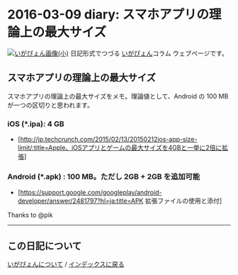2016-03-09 diary: スマホアプリの理論上の最大サイズ
=====================================================================================================
[![いがぴょん画像(小)](https://igapyon.github.io/diary/images/iga200306s.jpg "いがぴょん")](https://igapyon.github.io/diary/memo/memoigapyon.html) 日記形式でつづる [いがぴょん](https://igapyon.github.io/diary/memo/memoigapyon.html)コラム ウェブページです。

## スマホアプリの理論上の最大サイズ

スマホアプリの理論上の最大サイズをメモ。理論値として、Android の 100 MB が一つの区切りと思われます。


### iOS (*.ipa): 4 GB


* [http://jp.techcrunch.com/2015/02/13/20150212ios-app-size-limit/:title=Apple、iOSアプリとゲームの最大サイズを4GBと一挙に2倍に拡張]


### Android (*.apk) : 100 MB。ただし 2GB + 2GB を追加可能


* [https://support.google.com/googleplay/android-developer/answer/2481797?hl=ja:title=APK 拡張ファイルの使用と添付]

Thanks to @pik



----------------------------------------------------------------------------------------------------

## この日記について
[いがぴょんについて](http://www.igapyon.jp/igapyon/diary/memo/memoigapyon.html) / [インデックスに戻る](https://igapyon.github.io/diary/idxall.html)
